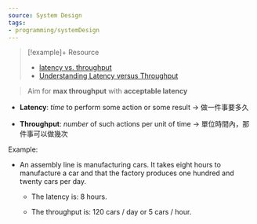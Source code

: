 ```yaml
---
source: System Design
tags:
- programming/systemDesign
---
```

> [!example]+ Resource
> - [latency vs. throughput](https://github.com/donnemartin/system-design-primer/blob/2d8231663fd0800720d25b9ac82dec3cda7e5a89/README.md#latency-vs-throughput)
> - [Understanding Latency versus Throughput](https://community.cadence.com/cadence_blogs_8/b/fv/posts/understanding-latency-vs-throughput)

> Aim for **max throughput** with **acceptable latency**

- **Latency**: *time* to perform some action or some result
	→ 做一件事要多久

- **Throughput**: *number* of such actions per unit of time
	→ 單位時間內，那件事可以做幾次

Example:
- An assembly line is manufacturing cars. It takes eight hours to manufacture a car and that the factory produces one hundred and twenty cars per day.

	- The latency is: 8 hours.

	- The throughput is: 120 cars / day or 5 cars / hour.
